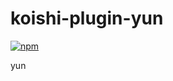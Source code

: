 # koishi-plugin-yun

[![npm](https://img.shields.io/npm/v/koishi-plugin-yun?style=flat-square)](https://www.npmjs.com/package/koishi-plugin-yun)

yun
